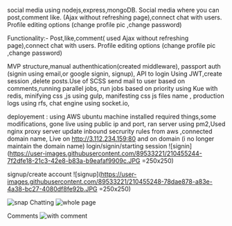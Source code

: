 
social media using nodejs,express,mongoDB. Social media where you can post,comment like. (Ajax without refreshing page),connect chat with users.
Profile editing options (change profile pic ,change password)

Functionality:-
Post,like,comment( used Ajax without refreshing page),connect chat with users.
Profile editing options (change profile pic ,change password)

MVP structure,manual authenthication(created middleware), passport auth (signin using email,or google signin, signup),
API to login Using JWT,create session ,delete posts.Use of SCSS
send mail to user based on comments,running parallel jobs, run jobs based on priority using Kue with redis,
minifying css ,js using gulp, manifesting css js files name ,
production logs using rfs, chat engine using socket.io,

deployement :
using AWS ubuntu machine installed required things,some modifications, gone live using public ip and port,
ran server using pm2,Used nginx proxy server 
update inbound secrurity rules from aws ,connected domain name, Live on http://3.112.234.159:80
and on domain (i no longer maintain the domain name)
login/signin/starting session
![signin](https://user-images.githubusercontent.com/89533221/210455244-7f2dfe18-21c3-42e8-b83a-b9eafaf9909c.JPG =250x250)

signup/create account
![signup](https://user-images.githubusercontent.com/89533221/210455248-78dae878-a83e-4a38-bc27-4080df8fe92b.JPG =250x250)

![snap](https://user-images.githubusercontent.com/89533221/210455251-1c6ae3e6-1f24-423e-872d-6cb5d54313a8.JPG)
Chatting
![whole page](https://user-images.githubusercontent.com/89533221/210455255-01ea4697-9b54-41f5-b5cb-1387f378383a.JPG)

Comments
![with comment](https://user-images.githubusercontent.com/89533221/210455261-578b3071-acd1-4f8d-a3fa-0c2d547af910.JPG)

